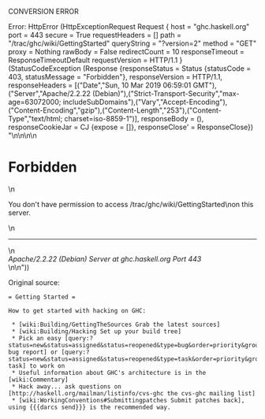 CONVERSION ERROR

Error: HttpError (HttpExceptionRequest Request {
  host                 = "ghc.haskell.org"
  port                 = 443
  secure               = True
  requestHeaders       = []
  path                 = "/trac/ghc/wiki/GettingStarted"
  queryString          = "?version=2"
  method               = "GET"
  proxy                = Nothing
  rawBody              = False
  redirectCount        = 10
  responseTimeout      = ResponseTimeoutDefault
  requestVersion       = HTTP/1.1
}
 (StatusCodeException (Response {responseStatus = Status {statusCode = 403, statusMessage = "Forbidden"}, responseVersion = HTTP/1.1, responseHeaders = [("Date","Sun, 10 Mar 2019 06:59:01 GMT"),("Server","Apache/2.2.22 (Debian)"),("Strict-Transport-Security","max-age=63072000; includeSubDomains"),("Vary","Accept-Encoding"),("Content-Encoding","gzip"),("Content-Length","253"),("Content-Type","text/html; charset=iso-8859-1")], responseBody = (), responseCookieJar = CJ {expose = []}, responseClose' = ResponseClose}) "<!DOCTYPE HTML PUBLIC \"-//IETF//DTD HTML 2.0//EN\">\n<html><head>\n<title>403 Forbidden</title>\n</head><body>\n<h1>Forbidden</h1>\n<p>You don't have permission to access /trac/ghc/wiki/GettingStarted\non this server.</p>\n<hr>\n<address>Apache/2.2.22 (Debian) Server at ghc.haskell.org Port 443</address>\n</body></html>\n"))

Original source:

```trac
= Getting Started =

How to get started with hacking on GHC:

 * [wiki:Building/GettingTheSources Grab the latest sources]
 * [wiki:Building/Hacking Set up your build tree]
 * Pick an easy [query:?status=new&status=assigned&status=reopened&type=bug&order=priority&group=difficulty  bug report] or [query:?status=new&status=assigned&status=reopened&type=task&order=priority&group=difficulty  task] to work on
 * Useful information about GHC's architecture is in the [wiki:Commentary]
 * Hack away... ask questions on [http://haskell.org/mailman/listinfo/cvs-ghc the cvs-ghc mailing list]
 * [wiki:WorkingConventions#Submittingpatches Submit patches back], using {{{darcs send}}} is the recommended way.

```
